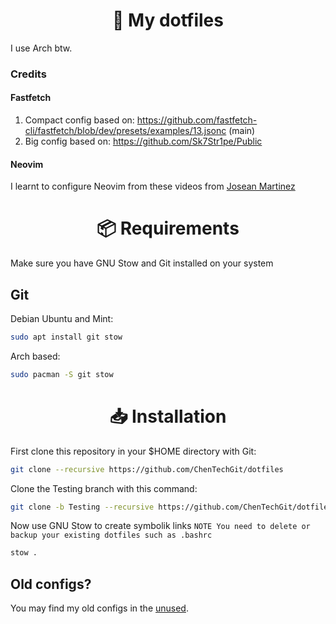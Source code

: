 <h1 align="center">📄 My dotfiles</h1>
I use Arch btw.

### Credits
#### Fastfetch
1. Compact config based on: https://github.com/fastfetch-cli/fastfetch/blob/dev/presets/examples/13.jsonc (main)
2. Big config based on: https://github.com/Sk7Str1pe/Public
#### Neovim
I learnt to configure Neovim from these videos from [Josean Martinez](https://www.youtube.com/@joseanmartinez)

<h1 align="center">📦 Requirements</h1>

Make sure you have GNU Stow and Git installed on your system

## Git
Debian Ubuntu and Mint:
```bash
sudo apt install git stow
```

Arch based:
```bash
sudo pacman -S git stow
```

<h1 align="center">📥 Installation</h1>
First clone this repository in your $HOME directory with Git:

```bash
git clone --recursive https://github.com/ChenTechGit/dotfiles
```
Clone the Testing branch with this command:

```bash
git clone -b Testing --recursive https://github.com/ChenTechGit/dotfiles
```

Now use GNU Stow to create symbolik links
`NOTE You need to delete or backup your existing dotfiles such as .bashrc`
```bash
stow .
```

## Old configs?
You may find my old configs in the [unused](https://github.com/ChenTechGit/dotfiles/tree/unused).
